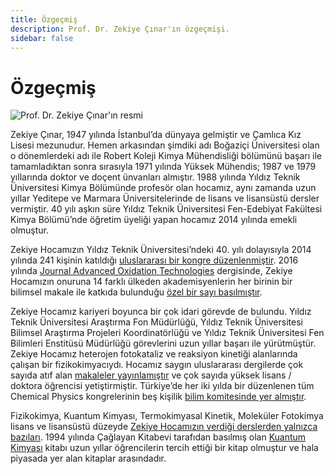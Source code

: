 ```yaml
---
title: Özgeçmiş
description: Prof. Dr. Zekiye Çınar'ın özgeçmişi.
sidebar: false
---
```


# Özgeçmiş

![Prof. Dr. Zekiye Çınar'ın resmi](/images/prof-dr-zekiye-cinar.webp)

Zekiye Çınar, 1947 yılında İstanbul’da dünyaya gelmiştir ve Çamlıca Kız Lisesi mezunudur. Hemen arkasından şimdiki adı Boğaziçi Üniversitesi olan o dönemlerdeki adı ile Robert Koleji Kimya Mühendisliği bölümünü başarı ile tamamladıktan sonra sırasıyla 1971 yılında Yüksek Mühendis; 1987 ve 1979 yıllarında doktor ve doçent ünvanları almıştır. 1988 yılında Yıldız Teknik Üniversitesi Kimya Bölümünde profesör olan hocamız, aynı zamanda uzun yıllar Yeditepe ve Marmara Üniversitelerinde de lisans ve lisansüstü dersler vermiştir. 40 yılı aşkın süre Yıldız Teknik Üniversitesi Fen-Edebiyat Fakültesi Kimya Bölümü’nde öğretim üyeliği yapan hocamız 2014 yılında emekli olmuştur.

Zekiye Hocamızın Yıldız Teknik Üniversitesi’ndeki 40. yılı dolayısıyla 2014 yılında 241 kişinin katıldığı [uluslararası bir kongre düzenlenmiştir](http://www.molchem2014.chemicalphysics.org.tr/). 2016 yılında [Journal Advanced Oxidation Technologies](http://www.jaots.chemicalphysics.org.tr/) dergisinde, Zekiye Hocamızın onuruna 14 farklı ülkeden akademisyenlerin her birinin bir bilimsel makale ile katkıda bulunduğu [özel bir sayı basılmıştır](https://www.degruyter.com/document/doi/10.1515/jaots-2016-0201/html).

Zekiye Hocamız kariyeri boyunca bir çok idari görevde de bulundu. Yıldız Teknik Üniversitesi Araştırma Fon Müdürlüğü, Yıldız Teknik Üniversitesi Bilimsel Araştırma Projeleri Koordinatörlüğü ve Yıldız Teknik Üniversitesi Fen Bilimleri Enstitüsü Müdürlüğü görevlerini uzun yıllar başarı ile yürütmüştür. Zekiye Hocamız heterojen fotokataliz ve reaksiyon kinetiği alanlarında çalışan bir fizikokimyacıydı. Hocamız saygın uluslararası dergilerde çok sayıda atıf alan [makaleler yayınlamıştır](../yayinlar) ve çok sayıda yüksek lisans / doktora öğrencisi yetiştirmiştir. Türkiye’de her iki yılda bir düzenlenen tüm Chemical Physics kongrelerinin beş kişilik [bilim komitesinde yer almıştır](http://cpc13.chemicalphysics.org.tr/committee.html).

Fizikokimya, Kuantum Kimyası, Termokimyasal Kinetik, Moleküler Fotokimya lisans ve lisansüstü düzeyde [Zekiye Hocamızın verdiği derslerden yalnızca bazıları](../dersler). 1994 yılında Çağlayan Kitabevi tarafıdan basılmış olan [Kuantum Kimyası](../kuantum-kimyasi) kitabı uzun yıllar öğrencilerin tercih ettiği bir kitap olmuştur ve hala piyasada yer alan kitaplar arasındadır.
